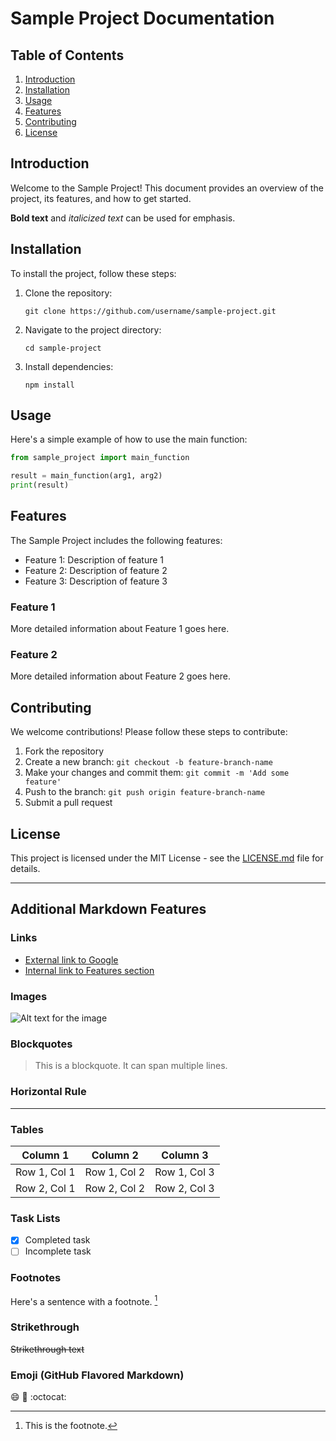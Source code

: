 # Sample Project Documentation

## Table of Contents
1. [Introduction](#introduction)
2. [Installation](#installation)
3. [Usage](#usage)
4. [Features](#features)
5. [Contributing](#contributing)
6. [License](#license)

## Introduction

Welcome to the Sample Project! This document provides an overview of the project, its features, and how to get started.

**Bold text** and *italicized text* can be used for emphasis.

## Installation

To install the project, follow these steps:

1. Clone the repository:
   ```
   git clone https://github.com/username/sample-project.git
   ```
2. Navigate to the project directory:
   ```
   cd sample-project
   ```
3. Install dependencies:
   ```
   npm install
   ```

## Usage

Here's a simple example of how to use the main function:

```python
from sample_project import main_function

result = main_function(arg1, arg2)
print(result)
```

## Features

The Sample Project includes the following features:

- Feature 1: Description of feature 1
- Feature 2: Description of feature 2
- Feature 3: Description of feature 3

### Feature 1

More detailed information about Feature 1 goes here.

### Feature 2

More detailed information about Feature 2 goes here.

## Contributing

We welcome contributions! Please follow these steps to contribute:

1. Fork the repository
2. Create a new branch: `git checkout -b feature-branch-name`
3. Make your changes and commit them: `git commit -m 'Add some feature'`
4. Push to the branch: `git push origin feature-branch-name`
5. Submit a pull request

## License

This project is licensed under the MIT License - see the [LICENSE.md](LICENSE.md) file for details.

---

## Additional Markdown Features

### Links

- [External link to Google](https://www.google.com)
- [Internal link to Features section](#features)

### Images

![Alt text for the image](https://via.placeholder.com/150)

### Blockquotes

> This is a blockquote.
> It can span multiple lines.

### Horizontal Rule

---

### Tables

| Column 1 | Column 2 | Column 3 |
|----------|----------|----------|
| Row 1, Col 1 | Row 1, Col 2 | Row 1, Col 3 |
| Row 2, Col 1 | Row 2, Col 2 | Row 2, Col 3 |

### Task Lists

- [x] Completed task
- [ ] Incomplete task

### Footnotes

Here's a sentence with a footnote. [^1]

[^1]: This is the footnote.

### Strikethrough

~~Strikethrough text~~

### Emoji (GitHub Flavored Markdown)

:smile: :rocket: :octocat:
